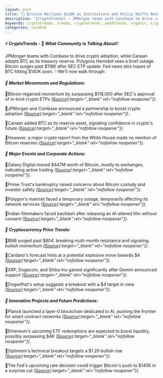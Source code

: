 ```yaml
---
layout: post
title: "🌌 Bitcoin Reclaims $118K as Institutions and Policy Shifts Reshape Crypto"
description: "[CryptoTrendz] - JPMorgan teams with Coinbase to drive crypto adoption, while Canaan adopts BTC as its treasury reserve. Polygons Hemidall sees a brief outage. Bitcoin surges past $118K after SEC ETP update. Fed news stirs hopes of BTC hitting $140K soon."
keywords: cryptotrendz, trendz, cryptotrends, web3trends, organic, Crypto, Mining, Digital, Bitcoin, SEC, AI, Ethereum, Market, BTC
categories: curated
---
```


#### ⚡ CryptoTrendz - 📌 *What Community is Talking About!:*

JPMorgan teams with Coinbase to drive crypto adoption, while Canaan adopts BTC as its treasury reserve. Polygons Hemidall sees a brief outage. Bitcoin surges past $118K after SEC ETP update. Fed news stirs hopes of BTC hitting $140K soon. ✨We’ll now walk through:


#### *🔖  Market Movements and Regulations:*  

🔹Bitcoin regained momentum by surpassing $118,000 after SEC's approval of in-kind crypto ETPs *([Source](https://s.avyag.com/fmvy){:target="_blank" rel="nofollow noopener"})*.  

🔹JPMorgan and Coinbase announced a partnership to boost crypto adoption *([Source](https://s.avyag.com/ddna){:target="_blank" rel="nofollow noopener"})*.  

🔹Canaan added BTC as its reserve asset, signaling confidence in crypto's future *([Source](https://s.avyag.com/jifl){:target="_blank" rel="nofollow noopener"})*.  

🔹However, a major crypto report from the White House made no mention of Bitcoin reserves *([Source](https://s.avyag.com/nzyr){:target="_blank" rel="nofollow noopener"})*.  

#### *🔖  Major Events and Corporate Actions:*  

🔹Galaxy Digital moved $447M worth of Bitcoin, mostly to exchanges, indicating active trading *([Source](https://s.avyag.com/aris){:target="_blank" rel="nofollow noopener"})*.  

🔹Prime Trust's bankruptcy raised concerns about Bitcoin custody and investor safety *([Source](https://s.avyag.com/gj2b){:target="_blank" rel="nofollow noopener"})*.  

🔹Polygon's mainnet faced a temporary outage, temporarily affecting its network services *([Source](https://s.avyag.com/uzbn){:target="_blank" rel="nofollow noopener"})*.  

🔹Indian filmmakers faced backlash after releasing an AI-altered film without consent *([Source](https://s.avyag.com/b7sc){:target="_blank" rel="nofollow noopener"})*.  

#### *🔖  Cryptocurrency Price Trends:*  

🔹BNB surged past $804, breaking multi-month resistance and signaling bullish momentum *([Source](https://s.avyag.com/2m85){:target="_blank" rel="nofollow noopener"})*.  

🔹Cardano's forecast hints at a potential explosive move towards $4 *([Source](https://s.avyag.com/tot0){:target="_blank" rel="nofollow noopener"})*.  

🔹XRP, Dogecoin, and Shiba Inu gained significantly after Gemini announced support *([Source](https://s.avyag.com/9ouu){:target="_blank" rel="nofollow noopener"})*.  

🔹Dogwifhat's setup suggests a breakout with a $4 target in view *([Source](https://s.avyag.com/q1av){:target="_blank" rel="nofollow noopener"})*.  

#### *🔖  Innovative Projects and Future Predictions:*  

🔹Planck launched a layer-0 blockchain dedicated to AI, pushing the frontier for smart contract networks *([Source](https://s.avyag.com/ylvf){:target="_blank" rel="nofollow noopener"})*.  

🔹Ethereum's upcoming ETF redemptions are expected to boost liquidity, possibly surpassing $4K *([Source](https://s.avyag.com/s2md){:target="_blank" rel="nofollow noopener"})*.  

🔹Optimism's technical breakout targets a $1.20 bullish rise *([Source](https://s.avyag.com/e0vq){:target="_blank" rel="nofollow noopener"})*.  

🔹The Fed's upcoming rate decision could trigger Bitcoin's push to $140K in a surprise cut *([Source](https://s.avyag.com/hipm){:target="_blank" rel="nofollow noopener"})*.